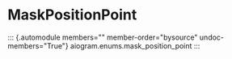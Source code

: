 # MaskPositionPoint

::: {.automodule members="" member-order="bysource" undoc-members="True"}
aiogram.enums.mask_position_point
:::
